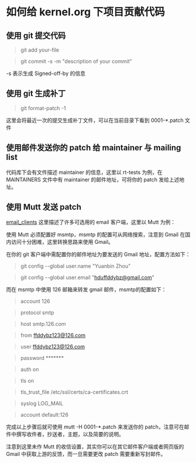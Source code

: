 # 如何给 kernel.org 下项目贡献代码

## 使用 git 提交代码

> git add your-file

> git commit -s -m "description of your commit"

-s 表示生成 Signed-off-by 的信息

## 使用 git 生成补丁

> git format-patch -1

这里会将最近一次的提交生成补丁文件，可以在当前目录下看到 0001-*.patch 文件

## 使用邮件发送你的 patch 给 maintainer 与 mailing list

代码库下会有文件描述 maintainer 的信息，这里以 rt-tests 为例，在 MAINTAINERS 文件中有 maintainer 的邮件地址，可将你的 patch 发给上述地址。

## 使用 Mutt 发送 patch

[email_clients](http://lxr.free-electrons.com/source/Documentation/email-clients.txt) 这里描述了许多可选用的 email 客户端，这里以 Mutt 为例：

使用 Mutt 必须配置好 msmtp，msmtp 的配置可从网络搜索，注意到 Gmail 在国内访问十分困难，这里转换思路来使用 Gmail。

在你的 git 客户端中需配置你的邮件地址为要发送的 Gmail 地址，配置方法如下：

> git config --global user.name "Yuanbin Zhou"

> git config --global user.email "hduffddybz@gmail.com"

而在 msmtp 中使用 126 邮箱来转发 gmail 邮件，msmtp的配置如下：

>account 126

>protocol smtp

>host smtp.126.com

>from ffddybz123@126.com

>user ffddybz123@126.com

>password *******

>auth on

>tls on

>tls_trust_file /etc/ssl/certs/ca-certificates.crt

>syslog LOG_MAIL

>account default:126

完成以上步骤后就可使用 mutt -H 0001-*.patch 来发送你的 patch，注意可在邮件中撰写收件者，抄送者，主题，以及简要的说明。

注意到这里未作 Mutt 的收信设置，其实你可以在其它邮件客户端或者网页版的 Gmail 中获取上游的反馈，而一旦需要更改 patch 需要重新写封邮件。

 

